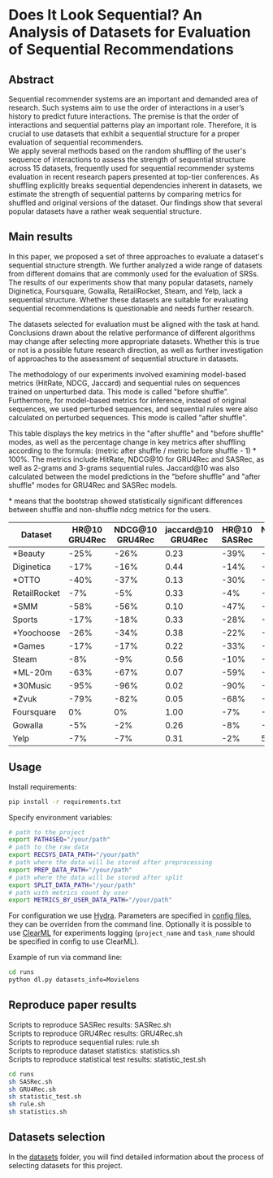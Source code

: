 # Does It Look Sequential? An Analysis of Datasets for Evaluation of Sequential Recommendations

## Abstract
Sequential recommender systems are an important and demanded area of research. Such systems aim to use the order of interactions in a user’s history to predict future interactions. The premise is that the order of interactions and sequential patterns play an important role. Therefore, it is crucial to use datasets that exhibit a sequential structure for a proper evaluation of sequential recommenders. \
We apply several methods based on the random shuffling of the user's sequence of interactions to assess the strength of sequential structure across 15 datasets, frequently used for sequential recommender systems evaluation in recent research papers presented at top-tier conferences. As shuffling explicitly breaks sequential dependencies inherent in datasets, we estimate the strength of sequential patterns by comparing metrics for shuffled and original versions of the dataset. Our findings show that several popular datasets have a rather weak sequential structure.

## Main results
In this paper, we proposed a set of three approaches to evaluate a dataset's sequential structure strength. We further analyzed a wide range of datasets from different domains that are commonly used for the evaluation of SRSs. The results of our experiments show that many popular datasets, namely Diginetica, Foursquare, Gowalla, RetailRocket, Steam, and Yelp, lack a sequential structure.
Whether these datasets are suitable for evaluating sequential recommendations is questionable and needs further research.

The datasets selected for evaluation must be aligned with the task at hand. Conclusions drawn about the relative performance of different algorithms may change after selecting more appropriate datasets. Whether this is true or not is a possible future research direction, as well as further investigation of approaches to the assessment of sequential structure in datasets.

The methodology of our experiments involved examining model-based metrics (HitRate, NDCG, Jaccard) and sequential rules on sequences trained on unperturbed data. This mode is called "before shuffle". Furthermore, for model-based metrics for inference, instead of original sequences, we used perturbed sequences, and sequential rules were also calculated on perturbed sequences. This mode is called "after shuffle".

This table displays the key metrics in the "after shuffle" and "before shuffle" modes, as well as the percentage change in key metrics after shuffling according to the formula: (metric after shuffle / metric before shuffle - 1) * 100%. The metrics include HitRate, NDCG@10 for GRU4Rec and SASRec, as well as 2-grams and 3-grams sequential rules. Jaccard@10 was also calculated between the model predictions in the "before shuffle" and "after shuffle" modes for GRU4Rec and SASRec models.

\* means that the bootstrap showed statistically significant differences between shuffle and non-shuffle ndcg metrics for the users.

| Dataset      | HR@10 GRU4Rec | NDCG@10 GRU4Rec | jaccard@10 GRU4Rec | HR@10 SASRec | NDCG@10 SASRec | jaccard@10 SASRec | 2-grams | 3-grams |
| ------------ | ------------- | --------------- | ------------------ | ------------ | -------------- | ----------------- | ------- | ------- |
| \*Beauty       | \-25%         | \-26%           | 0.23               | \-39%        | \-43%          | 0,24              | 0,00    | 0,00    |
| Diginetica   | \-17%         | \-16%           | 0.44               | \-14%        | \-7%           | 0,52              | 0,26    | 0,08    |
| \*OTTO         | \-40%         | \-37%           | 0.13               | \-30%        | \-28%          | 0,28              | 0,10    | 0,04    |
| RetailRocket | \-7%          | \-5%            | 0.33               | \-4%         | \-2%           | 0,47              | 0,46    | 0,35    |
| \*SMM          | \-58%         | \-56%           | 0.10               | \-47%        | \-45%          | 0,19              | 0,02    | 0,02    |
| Sports       | \-17%         | \-18%           | 0.33               | \-28%        | \-32%          | 0,26              | 0,05    | 0,00    |
| \*Yoochoose    | \-26%         | \-34%           | 0.38               | \-22%        | \-27%          | 0,46              | 0,18    | 0,40    |
| \*Games        | \-17%         | \-17%           | 0.22               | \-33%        | \-38%          | 0,22              | 0,08    | 0,00    |
| Steam        | \-8%          | \-9%            | 0.56               | \-10%        | \-12%          | 0,59              | 0,01    | 0,01    |
| \*ML-20m       | \-63%         | \-67%           | 0.07               | \-59%        | \-61%          | 0,12              | 0,00    | 0,00    |
| \*30Music      | \-95%         | \-96%           | 0.02               | \-90%        | \-92%          | 0,12              | 0,00    | 0,00    |
| \*Zvuk         | \-79%         | \-82%           | 0.05               | \-68%        | \-70%          | 0,11              | 0,01    | 0,00    |
| Foursquare   | 0%            | 0%              | 1.00               | \-7%         | \-5%           | 0,39              | 0,42    | 0,45    |
| Gowalla      | \-5%          | \-2%            | 0.26               | \-8%         | \-8%           | 0,45              | 0,44    | 0,18    |
| Yelp         | \-7%          | \-7%            | 0.31               | \-2%         | 5%             | 0,37              | 0,00    | 0,00    |
## Usage
Install requirements:
```sh
pip install -r requirements.txt
```
Specify environment variables:
```sh
# path to the project
export PATH4SEQ="/your/path"
# path to the raw data
export RECSYS_DATA_PATH="/your/path"
# path where the data will be stored after preprocessing
export PREP_DATA_PATH="/your/path"
# path where the data will be stored after split
export SPLIT_DATA_PATH="/your/path"
# path with metrics count by user
export METRICS_BY_USER_DATA_PATH="/your/path"
```

For configuration we use [Hydra](https://hydra.cc/). Parameters are specified in [config files](runs/conf/), they can be overriden from the command line. Optionally it is possible to use [ClearML](`https://clear.ml/docs/latest/docs`) for experiments logging (`project_name` and `task_name` should be specified in config to use ClearML).

Example of run via command line:
```sh
cd runs
python dl.py datasets_info=Movielens
```
## Reproduce paper results
Scripts to reproduce SASRec results: SASRec.sh \
Scripts to reproduce GRU4Rec results: GRU4Rec.sh \
Scripts to reproduce sequential rules: rule.sh \
Scripts to reproduce dataset statistics: statistics.sh\
Scripts to reproduce statistical test results: statistic_test.sh 


```sh
cd runs
sh SASRec.sh
sh GRU4Rec.sh
sh statistic_test.sh
sh rule.sh
sh statistics.sh
```
## Datasets selection
 In the [datasets](datasets) folder, you will find detailed information about the process of selecting datasets for this project.
